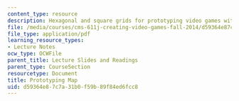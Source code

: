 ```yaml
---
content_type: resource
description: Hexagonal and square grids for prototyping video games with paper.
file: /media/courses/cms-611j-creating-video-games-fall-2014/d59364e87c7a31b0f59b89f84ed6fcc8_MITCMS_611JF14_PrototMap.pdf
file_type: application/pdf
learning_resource_types:
- Lecture Notes
ocw_type: OCWFile
parent_title: Lecture Slides and Readings
parent_type: CourseSection
resourcetype: Document
title: Prototyping Map
uid: d59364e8-7c7a-31b0-f59b-89f84ed6fcc8
---
```

